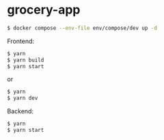 # grocery-app

```sh
$ docker compose --env-file env/compose/dev up -d
```

Frontend:

```sh
$ yarn
$ yarn build
$ yarn start
```
or
```sh
$ yarn
$ yarn dev
```

Backend: 

```sh
$ yarn
$ yarn start
```
